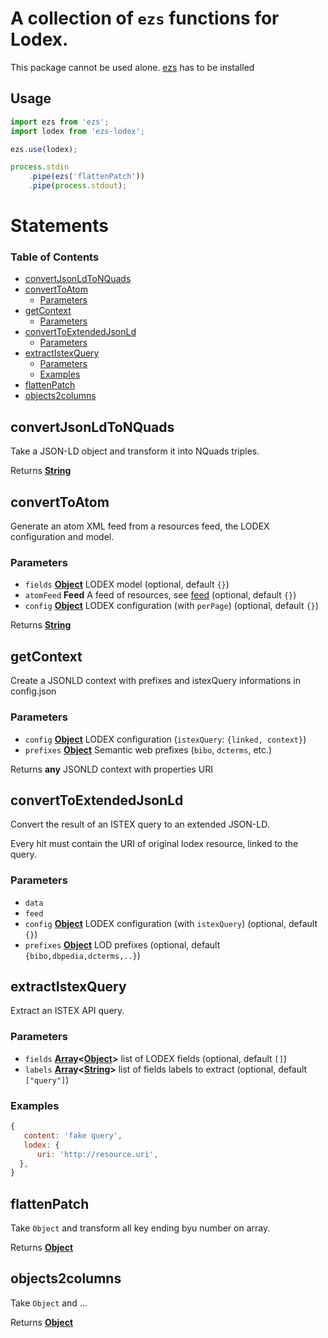 # A collection of `ezs` functions for Lodex.

This package cannot be used alone. [ezs](https://www.npmjs.com/package/ezs) has to be installed

## Usage

```js
import ezs from 'ezs';
import lodex from 'ezs-lodex';

ezs.use(lodex);

process.stdin
    .pipe(ezs('flattenPatch'))
    .pipe(process.stdout);
```

# Statements

<!-- Generated by documentation.js. Update this documentation by updating the source code. -->

### Table of Contents

-   [convertJsonLdToNQuads](#convertjsonldtonquads)
-   [convertToAtom](#converttoatom)
    -   [Parameters](#parameters)
-   [getContext](#getcontext)
    -   [Parameters](#parameters-1)
-   [convertToExtendedJsonLd](#converttoextendedjsonld)
    -   [Parameters](#parameters-2)
-   [extractIstexQuery](#extractistexquery)
    -   [Parameters](#parameters-3)
    -   [Examples](#examples)
-   [flattenPatch](#flattenpatch)
-   [objects2columns](#objects2columns)

## convertJsonLdToNQuads

Take a JSON-LD object and transform it into NQuads triples.

Returns **[String](https://developer.mozilla.org/docs/Web/JavaScript/Reference/Global_Objects/String)** 

## convertToAtom

Generate an atom XML feed from a resources feed, the LODEX configuration and
model.

### Parameters

-   `fields` **[Object](https://developer.mozilla.org/docs/Web/JavaScript/Reference/Global_Objects/Object)** LODEX model (optional, default `{}`)
-   `atomFeed` **Feed** A feed of resources, see [feed](https://github.com/jpmonette/feed) (optional, default `{}`)
-   `config` **[Object](https://developer.mozilla.org/docs/Web/JavaScript/Reference/Global_Objects/Object)** LODEX configuration (with `perPage`) (optional, default `{}`)

Returns **[String](https://developer.mozilla.org/docs/Web/JavaScript/Reference/Global_Objects/String)** 

## getContext

Create a JSONLD context with prefixes and istexQuery informations in config.json

### Parameters

-   `config` **[Object](https://developer.mozilla.org/docs/Web/JavaScript/Reference/Global_Objects/Object)** LODEX configuration (`istexQuery`: `{linked, context}`)
-   `prefixes` **[Object](https://developer.mozilla.org/docs/Web/JavaScript/Reference/Global_Objects/Object)** Semantic web prefixes (`bibo`, `dcterms`, etc.)

Returns **any** JSONLD context with properties URI

## convertToExtendedJsonLd

Convert the result of an ISTEX query to an extended JSON-LD.

Every hit must contain the URI of original lodex resource, linked to the
query.

### Parameters

-   `data`  
-   `feed`  
-   `config` **[Object](https://developer.mozilla.org/docs/Web/JavaScript/Reference/Global_Objects/Object)** LODEX configuration (with `istexQuery`) (optional, default `{}`)
-   `prefixes` **[Object](https://developer.mozilla.org/docs/Web/JavaScript/Reference/Global_Objects/Object)** LOD prefixes (optional, default `{bibo,dbpedia,dcterms,..}`)

## extractIstexQuery

Extract an ISTEX API query.

### Parameters

-   `fields` **[Array](https://developer.mozilla.org/docs/Web/JavaScript/Reference/Global_Objects/Array)&lt;[Object](https://developer.mozilla.org/docs/Web/JavaScript/Reference/Global_Objects/Object)>** list of LODEX fields (optional, default `[]`)
-   `labels` **[Array](https://developer.mozilla.org/docs/Web/JavaScript/Reference/Global_Objects/Array)&lt;[String](https://developer.mozilla.org/docs/Web/JavaScript/Reference/Global_Objects/String)>** list of fields labels to extract (optional, default `["query"]`)

### Examples

```javascript
{
   content: 'fake query',
   lodex: {
      uri: 'http://resource.uri',
  },
}
```

## flattenPatch

Take `Object` and transform all key ending byu number on array.

Returns **[Object](https://developer.mozilla.org/docs/Web/JavaScript/Reference/Global_Objects/Object)** 

## objects2columns

Take `Object` and ...

Returns **[Object](https://developer.mozilla.org/docs/Web/JavaScript/Reference/Global_Objects/Object)** 
